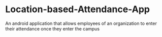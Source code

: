 # Location-based-Attendance-App
An android application that allows employees of an organization to enter their attendance once they enter the campus
